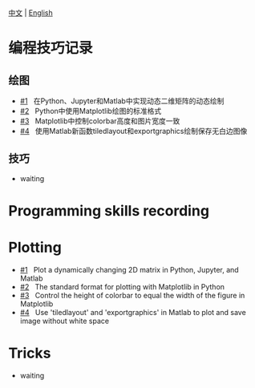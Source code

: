 <!--! 寻找的是标题。正文直接写标题后即可 -->
<div>
  <a href="#中文">中文</a> |
  <a href="#english">English</a>
</div>

<!-- Chinese VERSION -->

<h1 id="中文">编程技巧记录 </h1>   <!--!  -->

## 绘图

- [#1](https://github.com/EZ4BYG/Programming-Skills/tree/main/%231) &nbsp; 在Python、Jupyter和Matlab中实现动态二维矩阵的动态绘制
- [#2](https://github.com/EZ4BYG/Programming-Skills/tree/main/%232) &nbsp; Python中使用Matplotlib绘图的标准格式
- [#3](https://github.com/EZ4BYG/Programming-Skills/tree/main/%233) &nbsp; Matplotlib中控制colorbar高度和图片宽度一致
- [#4](https://github.com/EZ4BYG/Programming-Skills/tree/main/%234) &nbsp; 使用Matlab新函数tiledlayout和exportgraphics绘制保存无白边图像

## 技巧

- waiting


<!-- English VERSION -->

<h1 id="english">Programming skills recording </h1>

# Plotting

- [#1](https://github.com/EZ4BYG/Programming-Skills/tree/main/%231) &nbsp; Plot a dynamically changing 2D matrix in Python, Jupyter, and Matlab
- [#2](https://github.com/EZ4BYG/Programming-Skills/tree/main/%232) &nbsp; The standard format for plotting with Matplotlib in Python
- [#3](https://github.com/EZ4BYG/Programming-Skills/tree/main/%233) &nbsp; Control the height of colorbar to equal the width of the figure in Matplotlib
- [#4](https://github.com/EZ4BYG/Programming-Skills/tree/main/%234) &nbsp; Use 'tiledlayout' and 'exportgraphics' in Matlab to plot and save image without white space

# Tricks

- waiting
